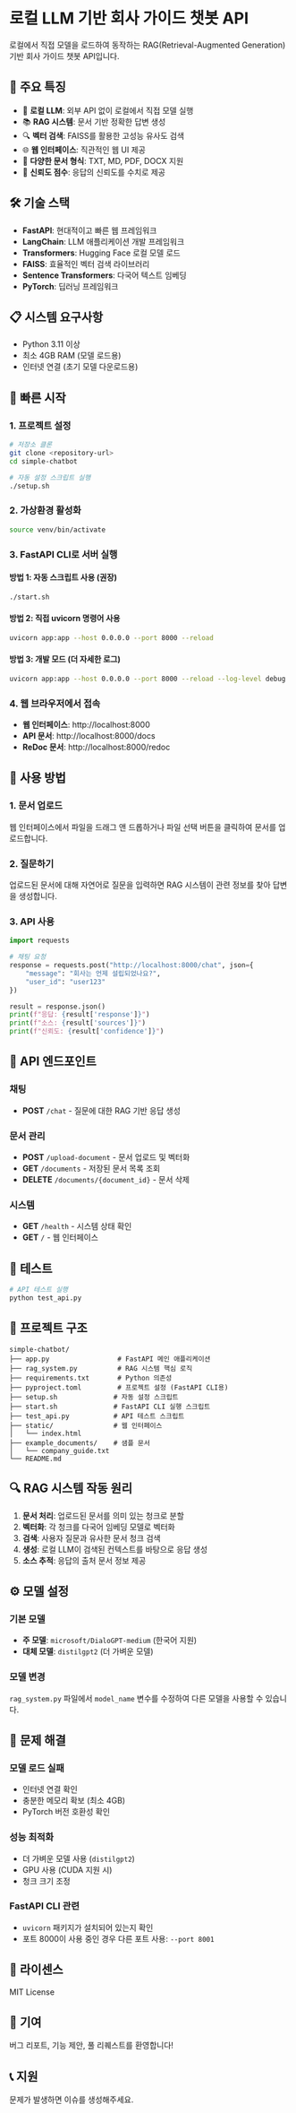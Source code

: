 # 로컬 LLM 기반 회사 가이드 챗봇 API

로컬에서 직접 모델을 로드하여 동작하는 RAG(Retrieval-Augmented Generation) 기반 회사 가이드 챗봇 API입니다.

## 🚀 주요 특징

- 🤖 **로컬 LLM**: 외부 API 없이 로컬에서 직접 모델 실행
- 📚 **RAG 시스템**: 문서 기반 정확한 답변 생성
- 🔍 **벡터 검색**: FAISS를 활용한 고성능 유사도 검색
- 🌐 **웹 인터페이스**: 직관적인 웹 UI 제공
- 📄 **다양한 문서 형식**: TXT, MD, PDF, DOCX 지원
- 🎯 **신뢰도 점수**: 응답의 신뢰도를 수치로 제공

## 🛠️ 기술 스택

- **FastAPI**: 현대적이고 빠른 웹 프레임워크
- **LangChain**: LLM 애플리케이션 개발 프레임워크
- **Transformers**: Hugging Face 로컬 모델 로드
- **FAISS**: 효율적인 벡터 검색 라이브러리
- **Sentence Transformers**: 다국어 텍스트 임베딩
- **PyTorch**: 딥러닝 프레임워크

## 📋 시스템 요구사항

- Python 3.11 이상
- 최소 4GB RAM (모델 로드용)
- 인터넷 연결 (초기 모델 다운로드용)

## 🚀 빠른 시작

### 1. 프로젝트 설정

```bash
# 저장소 클론
git clone <repository-url>
cd simple-chatbot

# 자동 설정 스크립트 실행
./setup.sh
```

### 2. 가상환경 활성화

```bash
source venv/bin/activate
```

### 3. FastAPI CLI로 서버 실행

#### 방법 1: 자동 스크립트 사용 (권장)

```bash
./start.sh
```

#### 방법 2: 직접 uvicorn 명령어 사용

```bash
uvicorn app:app --host 0.0.0.0 --port 8000 --reload
```

#### 방법 3: 개발 모드 (더 자세한 로그)

```bash
uvicorn app:app --host 0.0.0.0 --port 8000 --reload --log-level debug
```

### 4. 웹 브라우저에서 접속

- **웹 인터페이스**: http://localhost:8000
- **API 문서**: http://localhost:8000/docs
- **ReDoc 문서**: http://localhost:8000/redoc

## 📖 사용 방법

### 1. 문서 업로드

웹 인터페이스에서 파일을 드래그 앤 드롭하거나 파일 선택 버튼을 클릭하여 문서를 업로드합니다.

### 2. 질문하기

업로드된 문서에 대해 자연어로 질문을 입력하면 RAG 시스템이 관련 정보를 찾아 답변을 생성합니다.

### 3. API 사용

```python
import requests

# 채팅 요청
response = requests.post("http://localhost:8000/chat", json={
    "message": "회사는 언제 설립되었나요?",
    "user_id": "user123"
})

result = response.json()
print(f"응답: {result['response']}")
print(f"소스: {result['sources']}")
print(f"신뢰도: {result['confidence']}")
```

## 🔧 API 엔드포인트

### 채팅

- **POST** `/chat` - 질문에 대한 RAG 기반 응답 생성

### 문서 관리

- **POST** `/upload-document` - 문서 업로드 및 벡터화
- **GET** `/documents` - 저장된 문서 목록 조회
- **DELETE** `/documents/{document_id}` - 문서 삭제

### 시스템

- **GET** `/health` - 시스템 상태 확인
- **GET** `/` - 웹 인터페이스

## 🧪 테스트

```bash
# API 테스트 실행
python test_api.py
```

## 📁 프로젝트 구조

```
simple-chatbot/
├── app.py                 # FastAPI 메인 애플리케이션
├── rag_system.py          # RAG 시스템 핵심 로직
├── requirements.txt       # Python 의존성
├── pyproject.toml         # 프로젝트 설정 (FastAPI CLI용)
├── setup.sh              # 자동 설정 스크립트
├── start.sh              # FastAPI CLI 실행 스크립트
├── test_api.py           # API 테스트 스크립트
├── static/               # 웹 인터페이스
│   └── index.html
├── example_documents/    # 샘플 문서
│   └── company_guide.txt
└── README.md
```

## 🔍 RAG 시스템 작동 원리

1. **문서 처리**: 업로드된 문서를 의미 있는 청크로 분할
2. **벡터화**: 각 청크를 다국어 임베딩 모델로 벡터화
3. **검색**: 사용자 질문과 유사한 문서 청크 검색
4. **생성**: 로컬 LLM이 검색된 컨텍스트를 바탕으로 응답 생성
5. **소스 추적**: 응답의 출처 문서 정보 제공

## ⚙️ 모델 설정

### 기본 모델

- **주 모델**: `microsoft/DialoGPT-medium` (한국어 지원)
- **대체 모델**: `distilgpt2` (더 가벼운 모델)

### 모델 변경

`rag_system.py` 파일에서 `model_name` 변수를 수정하여 다른 모델을 사용할 수 있습니다.

## 🐛 문제 해결

### 모델 로드 실패

- 인터넷 연결 확인
- 충분한 메모리 확보 (최소 4GB)
- PyTorch 버전 호환성 확인

### 성능 최적화

- 더 가벼운 모델 사용 (`distilgpt2`)
- GPU 사용 (CUDA 지원 시)
- 청크 크기 조정

### FastAPI CLI 관련

- `uvicorn` 패키지가 설치되어 있는지 확인
- 포트 8000이 사용 중인 경우 다른 포트 사용: `--port 8001`

## 📝 라이센스

MIT License

## 🤝 기여

버그 리포트, 기능 제안, 풀 리퀘스트를 환영합니다!

## 📞 지원

문제가 발생하면 이슈를 생성해주세요.
